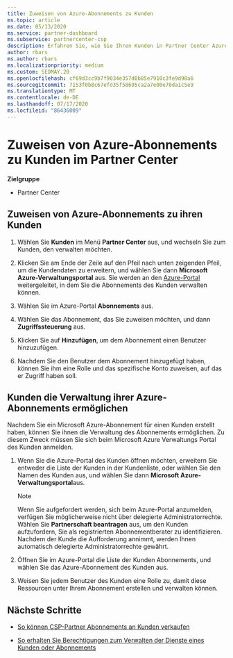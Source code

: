 ```yaml
---
title: Zuweisen von Azure-Abonnements zu Kunden
ms.topic: article
ms.date: 05/13/2020
ms.service: partner-dashboard
ms.subservice: partnercenter-csp
description: Erfahren Sie, wie Sie Ihren Kunden in Partner Center Azure-Abonnements zuweisen und wie Sie es Kunden ermöglichen, ihre eigenen Abonnements zu verwalten.
author: rbars
ms.author: rbars
ms.localizationpriority: medium
ms.custom: SEOMAY.20
ms.openlocfilehash: cf69d3cc9b7f9034e357d0b85e7910c3fe9d98a6
ms.sourcegitcommit: 7153f0b8c67efd35f58695ca2a7e00e70da1c5e9
ms.translationtype: MT
ms.contentlocale: de-DE
ms.lasthandoff: 07/17/2020
ms.locfileid: "86436009"
---
```

# <a name="assigning-azure-subscriptions-to-customers-in-partner-center"></a>Zuweisen von Azure-Abonnements zu Kunden im Partner Center

**Zielgruppe**

- Partner Center

## <a name="assign-azure-subscriptions-to-your-customers"></a>Zuweisen von Azure-Abonnements zu ihren Kunden

1. Wählen Sie **Kunden** im Menü **Partner Center** aus, und wechseln Sie zum Kunden, den verwalten möchten.

2. Klicken Sie am Ende der Zeile auf den Pfeil nach unten zeigenden Pfeil, um die Kundendaten zu erweitern, und wählen Sie dann **Microsoft Azure-Verwaltungsportal** aus. Sie werden an den [Azure-Portal](https://portal.azure.com/) weitergeleitet, in dem Sie die Abonnements des Kunden verwalten können.

3. Wählen Sie im Azure-Portal **Abonnements** aus.

4. Wählen Sie das Abonnement, das Sie zuweisen möchten, und dann **Zugriffssteuerung** aus.

5. Klicken Sie auf **Hinzufügen**, um dem Abonnement einen Benutzer hinzuzufügen. 

6. Nachdem Sie den Benutzer dem Abonnement hinzugefügt haben, können Sie ihm eine Rolle und das spezifische Konto zuweisen, auf das er Zugriff haben soll.

## <a name="enable-customers-to-manage-their-azure-subscriptions"></a>Kunden die Verwaltung ihrer Azure-Abonnements ermöglichen

Nachdem Sie ein Microsoft Azure-Abonnement für einen Kunden erstellt haben, können Sie ihnen die Verwaltung des Abonnements ermöglichen. Zu diesem Zweck müssen Sie sich beim Microsoft Azure Verwaltungs Portal des Kunden anmelden. 

1. Wenn Sie die Azure-Portal des Kunden öffnen möchten, erweitern Sie entweder die Liste der Kunden in der Kundenliste, oder wählen Sie den Namen des Kunden aus, und wählen Sie dann **Microsoft Azure-Verwaltungsportal**aus.

   > [!NOTE]  
   > Wenn Sie aufgefordert werden, sich beim Azure-Portal anzumelden, verfügen Sie möglicherweise nicht über delegierte Administratorrechte. Wählen Sie **Partnerschaft beantragen** aus, um den Kunden aufzufordern, Sie als registrierten Abonnementberater zu identifizieren. Nachdem der Kunde die Aufforderung annimmt, werden Ihnen automatisch delegierte Administratorrechte gewährt.

2. Öffnen Sie im Azure-Portal die Liste der Kunden Abonnements, und wählen Sie das Azure-Abonnement des Kunden aus.

3. Weisen Sie jedem Benutzer des Kunden eine Rolle zu, damit diese Ressourcen unter Ihrem Abonnement erstellen und verwalten können.

## <a name="next-steps"></a>Nächste Schritte

- [So können CSP-Partner Abonnements an Kunden verkaufen](customer-subscriptions.md)

- [So erhalten Sie Berechtigungen zum Verwalten der Dienste eines Kunden oder Abonnements](customers-revoke-admin-privileges.md)
